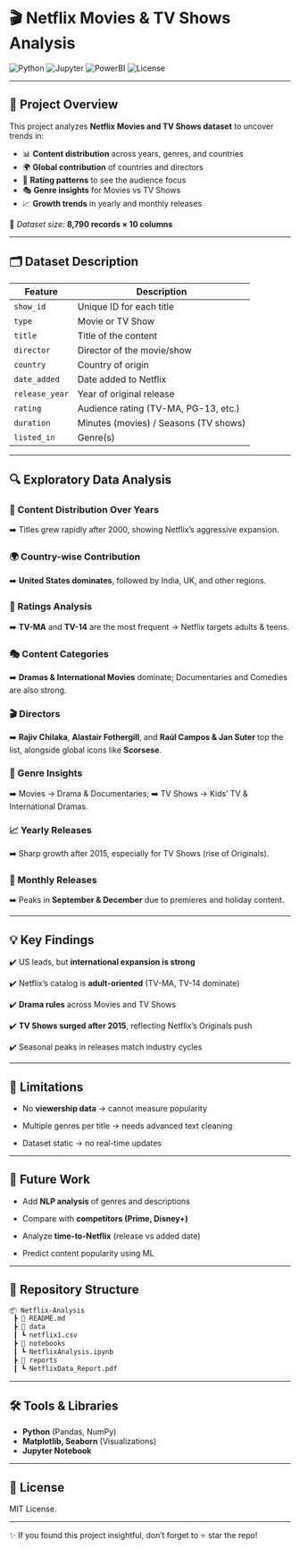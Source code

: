 
# 🎬 Netflix Movies & TV Shows Analysis

![Python](https://img.shields.io/badge/Python-3.9-blue)
![Jupyter](https://img.shields.io/badge/Jupyter-Notebook-orange)
![PowerBI](https://img.shields.io/badge/Visualization-Pandas%20%7C%20Matplotlib%20%7C%20Seaborn-green)
![License](https://img.shields.io/badge/License-MIT-success)

---

## 📌 Project Overview

This project analyzes **Netflix Movies and TV Shows dataset** to uncover trends in:

* 📊 **Content distribution** across years, genres, and countries
* 🌍 **Global contribution** of countries and directors
* 🔞 **Rating patterns** to see the audience focus
* 🎭 **Genre insights** for Movies vs TV Shows
* 📈 **Growth trends** in yearly and monthly releases

📂 *Dataset size:* **8,790 records × 10 columns**

---

## 🗂 Dataset Description

| Feature        | Description                           |
| -------------- | ------------------------------------- |
| `show_id`      | Unique ID for each title              |
| `type`         | Movie or TV Show                      |
| `title`        | Title of the content                  |
| `director`     | Director of the movie/show            |
| `country`      | Country of origin                     |
| `date_added`   | Date added to Netflix                 |
| `release_year` | Year of original release              |
| `rating`       | Audience rating (TV-MA, PG-13, etc.)  |
| `duration`     | Minutes (movies) / Seasons (TV shows) |
| `listed_in`    | Genre(s)                              |

---

## 🔍 Exploratory Data Analysis

### 📅 Content Distribution Over Years

➡️ Titles grew rapidly after 2000, showing Netflix’s aggressive expansion.

### 🌍 Country-wise Contribution

➡️ **United States dominates**, followed by India, UK, and other regions.

### 🔞 Ratings Analysis

➡️ **TV-MA** and **TV-14** are the most frequent → Netflix targets adults & teens.

### 🎭 Content Categories

➡️ **Dramas & International Movies** dominate; Documentaries and Comedies are also strong.

### 🎬 Directors

➡️ **Rajiv Chilaka**, **Alastair Fothergill**, and **Raúl Campos & Jan Suter** top the list, alongside global icons like **Scorsese**.

### 🎥 Genre Insights

➡️ Movies → Drama & Documentaries;
➡️ TV Shows → Kids’ TV & International Dramas.

### 📈 Yearly Releases

➡️ Sharp growth after 2015, especially for TV Shows (rise of Originals).

### 📆 Monthly Releases

➡️ Peaks in **September & December** due to premieres and holiday content.

---

## 💡 Key Findings

✔️ US leads, but **international expansion is strong**

✔️ Netflix’s catalog is **adult-oriented** (TV-MA, TV-14 dominate)

✔️ **Drama rules** across Movies and TV Shows

✔️ **TV Shows surged after 2015**, reflecting Netflix’s Originals push

✔️ Seasonal peaks in releases match industry cycles

---

## 🚧 Limitations

* No **viewership data** → cannot measure popularity
  
* Multiple genres per title → needs advanced text cleaning
  
* Dataset static → no real-time updates

---

## 🚀 Future Work

* Add **NLP analysis** of genres and descriptions
  
* Compare with **competitors (Prime, Disney+)**
  
* Analyze **time-to-Netflix** (release vs added date)
  
* Predict content popularity using ML

---

## 📂 Repository Structure

```bash
📦 Netflix-Analysis
 ┣ 📜 README.md
 ┣ 📂 data
 ┃ ┗ netflix1.csv
 ┣ 📂 notebooks
 ┃ ┗ NetflixAnalysis.ipynb
 ┣ 📂 reports
 ┃ ┗ NetflixData_Report.pdf
```

---

## 🛠 Tools & Libraries

* **Python** (Pandas, NumPy)
* **Matplotlib, Seaborn** (Visualizations)
* **Jupyter Notebook**

---

## 📜 License

MIT License.

---

✨ If you found this project insightful, don’t forget to ⭐ star the repo!


